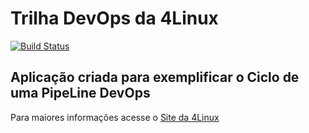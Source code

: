 # Trilha DevOps da 4Linux

<!-- Altere a Flag abaixo com sua URL do Travis -->
[![Build Status](https://travis-ci.org/claudiohenriquemartinez/DevOpsLab-HelloWorld.svg?branch=master)](https://travis-ci.org/claudiohenriquemartinez/DevOpsLab-HelloWorld)

## Aplicação criada para exemplificar o Ciclo de uma PipeLine DevOps


Para maiores informações acesse o [Site da 4Linux](https://www.4linux.com.br/cursos/devops)
